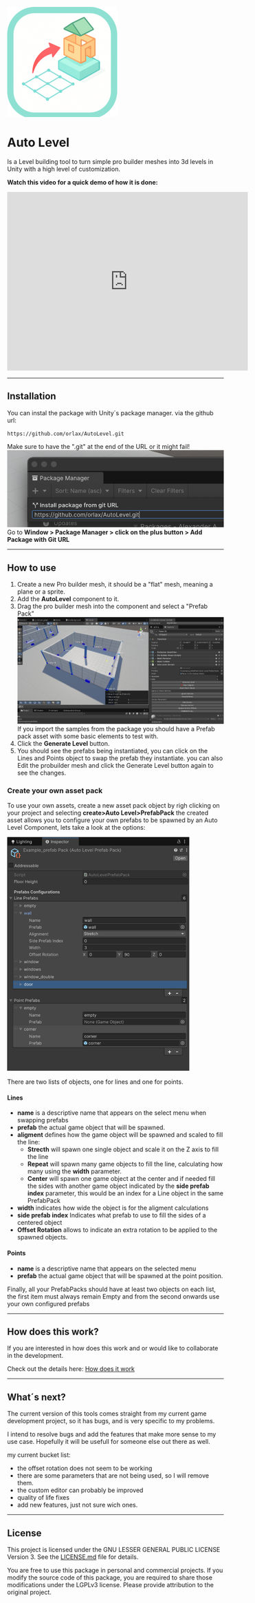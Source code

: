 ![Icon of the tool](icon.png)

# Auto Level

Is a Level building tool to turn simple pro builder meshes into 3d levels in Unity with a high level of customization. 

**Watch this video for a quick demo of how it is done:**
<iframe width="560" height="415" src="https://www.youtube.com/embed/Uy8oB2Jq63g?si=O57RKdTU_KFYl46r" title="YouTube video player" frameborder="0" allow="accelerometer; autoplay; clipboard-write; encrypted-media; gyroscope; picture-in-picture; web-share" referrerpolicy="strict-origin-when-cross-origin" allowfullscreen></iframe>

---

## Installation 
You can instal the package with Unity´s package manager. via the github url:

```
https://github.com/orlax/AutoLevel.git

```

Make sure to have the ".git" at the end of the URL or it might fail! 
![package manager window](package_manager.png)
Go to **Window > Package Manager > click on the plus button > Add Package with Git URL**

---

## How to use
1. Create a new Pro builder mesh, it should be a "flat" mesh, meaning a plane or a sprite. 
2. Add the **AutoLevel** component to it.
3. Drag the pro builder mesh into the component and select a "Prefab Pack" 
![Unity 3d Engine screenshot](unity_screenshot.png)
If you import the samples from the package you should have a Prefab pack asset with some basic elements to test with.
4. Click the **Generate Level** button. 
5. You should see the prefabs being instantiated, you can click on the Lines and Points object to swap the prefab they instantiate. 
you can also Edit the probuilder mesh and click the Generate Level button again to see the changes. 

### Create your own asset pack
To use your own assets, create a new asset pack object by righ clicking on your project and selecting **create>Auto Level>PrefabPack**
the created asset allows you to configure your own prefabs to be spawned by an Auto Level Component, lets take a look at the options:

<img src="prefabPack.png" style="max-width:424px;"/>

There are two lists of objects, one for lines and one for points. 

#### Lines
- **name** is a descriptive name that appears on the select menu when swapping prefabs
- **prefab** the actual game object that will be spawned.
- **aligment** defines how the game object will be spawned and scaled to fill the line: 
    - **Strecth** will spawn one single object and scale it on the Z axis to fill the line
    - **Repeat** will spawn many game objects to fill the line, calculating how many using the **width** parameter.
    - **Center** will spawn one game object at the center and if needed fill the sides with another game object indicated by the **side prefab index** parameter, this would be an index for a Line object in the same PrefabPack
- **width** indicates how wide the object is for the aligment calculations
- **side prefab index** Indicates what prefab to use to fill the sides of a centered object
- **Offset Rotation** allows to indicate an extra rotation to be applied to the spawned objects.

#### Points
- **name** is a descriptive name that appears on the selected menu
- **prefab** the actual game object that will be spawned at the point position.

Finally, all your PrefabPacks should have at least two objects on each list, the first item must always remain Empty and from the second onwards use your own configured prefabs

---

## How does this work?
If you are interested in how does this work and or would like to collaborate in the development. 

Check out the details here: [How does it work](HOW.md)

---

## What´s next?

The current version of this tools comes straight from my current game development project, so it has bugs, and is very specific to my problems. 

I intend to resolve bugs and add the features that make more sense to my use case. Hopefully it will be usefull for someone else out there as well.

my current bucket list: 
- the offset rotation does not seem to be working
- there are some parameters that are not being used, so I will remove them.
- the custom editor can probably be improved
- quality of life fixes
- add new features, just not sure wich ones.


---

## License

This project is licensed under the GNU LESSER GENERAL PUBLIC LICENSE Version 3. See the [LICENSE.md](LICENSE.md) file for details.

You are free to use this package in personal and commercial projects. If you modify the source code of this package, you are required to share those modifications under the LGPLv3 license. Please provide attribution to the original project.